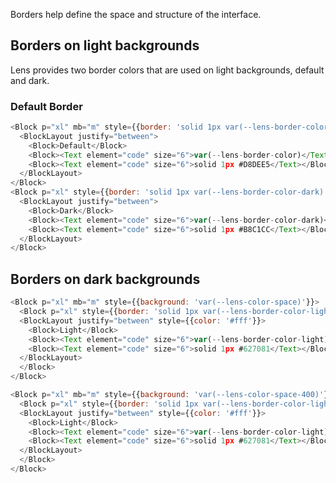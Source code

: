 <div class="component-desc"><p>Borders help define the space and structure of the interface. </p></div>

<div class="doc-section-divider"></div>

## Borders on light backgrounds
Lens provides two border colors that are used on light backgrounds, default and dark.

### Default Border

```js noeditor
<Block p="xl" mb="m" style={{border: 'solid 1px var(--lens-border-color)'}}>
  <BlockLayout justify="between">
    <Block>Default</Block>
    <Block><Text element="code" size="6">var(--lens-border-color)</Text></Block>
    <Block><Text element="code" size="6">solid 1px #D8DEE5</Text></Block>
  </BlockLayout>
</Block>
<Block p="xl" style={{border: 'solid 1px var(--lens-border-color-dark)'}}>
  <BlockLayout justify="between">
    <Block>Dark</Block>
    <Block><Text element="code" size="6">var(--lens-border-color-dark)</Text></Block>
    <Block><Text element="code" size="6">solid 1px #B8C1CC</Text></Block>
  </BlockLayout>
</Block>
```

## Borders on dark backgrounds

```js noeditor
<Block p="xl" mb="m" style={{background: 'var(--lens-color-space)'}}>
  <Block p="xl" style={{border: 'solid 1px var(--lens-border-color-light)'}}>
  <BlockLayout justify="between" style={{color: '#fff'}}>
    <Block>Light</Block>
    <Block><Text element="code" size="6">var(--lens-border-color-light)</Text></Block>
    <Block><Text element="code" size="6">solid 1px #627081</Text></Block>
  </BlockLayout>
  </Block>
</Block>

<Block p="xl" mb="m" style={{background: 'var(--lens-color-space-400)'}}>
  <Block p="xl" style={{border: 'solid 1px var(--lens-border-color-light)'}}>
  <BlockLayout justify="between" style={{color: '#fff'}}>
    <Block>Light</Block>
    <Block><Text element="code" size="6">var(--lens-border-color-light)</Text></Block>
    <Block><Text element="code" size="6">solid 1px #627081</Text></Block>
  </BlockLayout>
  </Block>
</Block>

```
